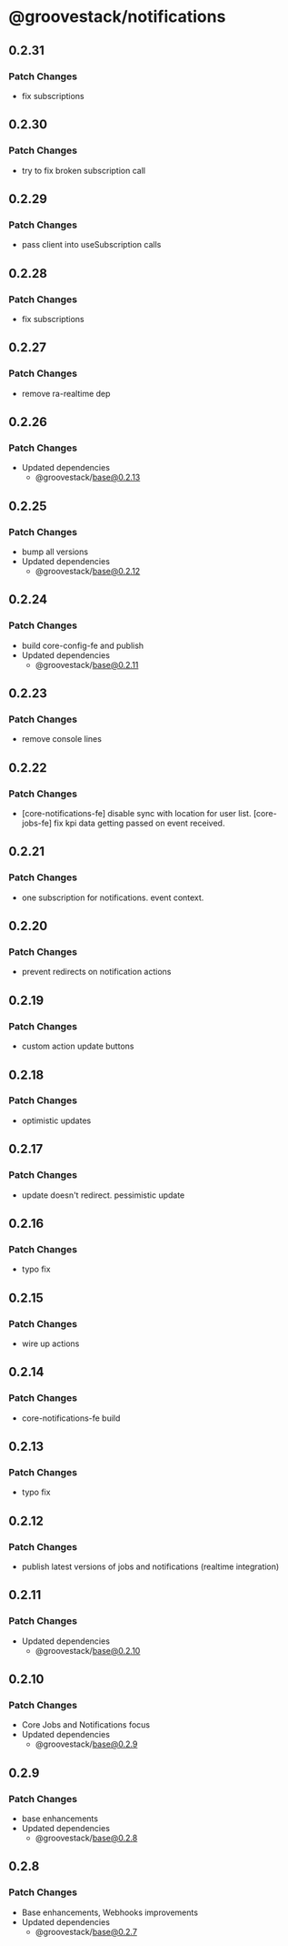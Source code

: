 # @groovestack/notifications

## 0.2.31

### Patch Changes

- fix subscriptions

## 0.2.30

### Patch Changes

- try to fix broken subscription call

## 0.2.29

### Patch Changes

- pass client into useSubscription calls

## 0.2.28

### Patch Changes

- fix subscriptions

## 0.2.27

### Patch Changes

- remove ra-realtime dep

## 0.2.26

### Patch Changes

- Updated dependencies
  - @groovestack/base@0.2.13

## 0.2.25

### Patch Changes

- bump all versions
- Updated dependencies
  - @groovestack/base@0.2.12

## 0.2.24

### Patch Changes

- build core-config-fe and publish
- Updated dependencies
  - @groovestack/base@0.2.11

## 0.2.23

### Patch Changes

- remove console lines

## 0.2.22

### Patch Changes

- [core-notifications-fe] disable sync with location for user list. [core-jobs-fe] fix kpi data getting passed on event received.

## 0.2.21

### Patch Changes

- one subscription for notifications. event context.

## 0.2.20

### Patch Changes

- prevent redirects on notification actions

## 0.2.19

### Patch Changes

- custom action update buttons

## 0.2.18

### Patch Changes

- optimistic updates

## 0.2.17

### Patch Changes

- update doesn't redirect. pessimistic update

## 0.2.16

### Patch Changes

- typo fix

## 0.2.15

### Patch Changes

- wire up actions

## 0.2.14

### Patch Changes

- core-notifications-fe build

## 0.2.13

### Patch Changes

- typo fix

## 0.2.12

### Patch Changes

- publish latest versions of jobs and notifications (realtime integration)

## 0.2.11

### Patch Changes

- Updated dependencies
  - @groovestack/base@0.2.10

## 0.2.10

### Patch Changes

- Core Jobs and Notifications focus
- Updated dependencies
  - @groovestack/base@0.2.9

## 0.2.9

### Patch Changes

- base enhancements
- Updated dependencies
  - @groovestack/base@0.2.8

## 0.2.8

### Patch Changes

- Base enhancements, Webhooks improvements
- Updated dependencies
  - @groovestack/base@0.2.7
